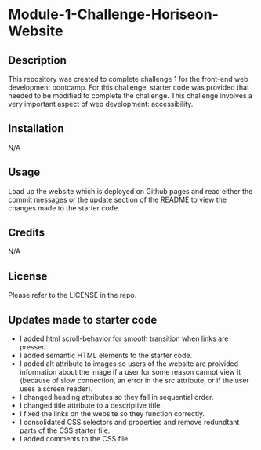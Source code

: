 # Module-1-Challenge-Horiseon-Website

## Description

This repository was created to complete challenge 1 for the front-end web development bootcamp. For this challenge, starter code was provided that needed to be modified to complete the challenge. This challenge involves a very important aspect of web development: accessibility.

## Installation

N/A

## Usage

Load up the website which is deployed on Github pages and read either the commit messages or the update section of the README to view the changes made to the starter code.

## Credits

N/A

## License

Please refer to the LICENSE in the repo.

## Updates made to starter code

* I added html scroll-behavior for smooth transition when links are pressed.
* I added semantic HTML elements to the starter code.
* I added alt attribute to images so users of the website are proivided information about the image if a user for some reason cannot view it (because of slow connection, an error in the src attribute, or if the user uses a screen reader).
* I changed heading attributes so they fall in sequential order.
* I changed title attribute to a descriptive title.
* I fixed the links on the website so they function correctly.
* I consolidated CSS selectors and properties and remove redundtant parts of the CSS starter file.
* I added comments to the CSS file.

